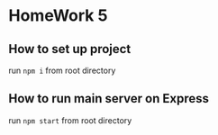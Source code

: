 # HomeWork 5

## How to set up project

run `npm i` from root directory

## How to run main server on Express

run `npm start` from root directory
